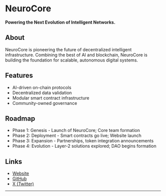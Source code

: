 # NeuroCore

**Powering the Next Evolution of Intelligent Networks.**

## About
NeuroCore is pioneering the future of decentralized intelligent infrastructure. Combining the best of AI and blockchain, NeuroCore is building the foundation for scalable, autonomous digital systems.

## Features
- AI-driven on-chain protocols
- Decentralized data validation
- Modular smart contract infrastructure
- Community-owned governance

## Roadmap
- Phase 1: Genesis - Launch of NeuroCore; Core team formation
- Phase 2: Deployment - Smart contracts go live; Website launch
- Phase 3: Expansion - Partnerships, token integration announcements
- Phase 4: Evolution - Layer-2 solutions explored; DAO begins formation

## Links
- [Website](https://neurocorehtt.github.io/neurocore/)
- [GitHub](https://github.com/Neurocorehtt/neurocore)
- [X (Twitter)](https://x.com/neurocoresolana)

---
